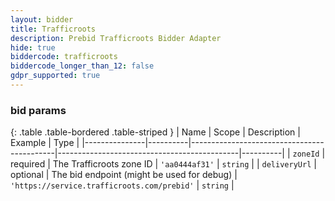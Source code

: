 ```yaml
---
layout: bidder
title: Trafficroots
description: Prebid Trafficroots Bidder Adapter
hide: true
biddercode: trafficroots
biddercode_longer_than_12: false
gdpr_supported: true
---
```


### bid params

{: .table .table-bordered .table-striped }
| Name          | Scope    | Description                                | Example                                     | Type     |
|---------------|----------|--------------------------------------------|---------------------------------------------|----------|
| `zoneId`      | required | The Trafficroots zone ID                   | `'aa0444af31'`                              | `string` |
| `deliveryUrl` | optional | The bid endpoint (might be used for debug) | `'https://service.trafficroots.com/prebid'` | `string` |
